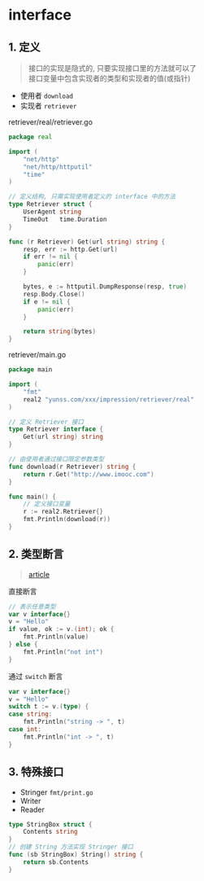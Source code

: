 # interface

## 1. 定义
> 接口的实现是隐式的, 只要实现接口里的方法就可以了  
接口变量中包含实现者的类型和实现者的值(或指针)

- 使用者 `download`
- 实现者 `retriever`

retriever/real/retriever.go
```go
package real

import (
	"net/http"
	"net/http/httputil"
	"time"
)

// 定义结构, 只需实现使用者定义的 interface 中的方法
type Retriever struct {
	UserAgent string
	TimeOut   time.Duration
}

func (r Retriever) Get(url string) string {
	resp, err := http.Get(url)
	if err != nil {
		panic(err)
	}

	bytes, e := httputil.DumpResponse(resp, true)
	resp.Body.Close()
	if e != nil {
		panic(err)
	}

	return string(bytes)
}

```

retriever/main.go
```go
package main

import (
	"fmt"
	real2 "yunss.com/xxx/impression/retriever/real"
)

// 定义 Retriever 接口
type Retriever interface {
	Get(url string) string
}

// 由使用者通过接口限定参数类型
func download(r Retriever) string {
	return r.Get("http://www.imooc.com")
}

func main() {
    // 定义接口变量
	r := real2.Retriever{}
	fmt.Println(download(r))
}
```

## 2. 类型断言
> [article](https://studygolang.com/articles/3314)

直接断言
```go
// 表示任意类型
var v interface{}
v = "Hello"
if value, ok := v.(int); ok {
    fmt.Println(value)
} else {
    fmt.Println("not int")
}
```

通过 `switch` 断言
```go
var v interface{}
v = "Hello"
switch t := v.(type) {
case string:
    fmt.Println("string -> ", t)
case int:
    fmt.Println("int -> ", t)
}
```

## 3. 特殊接口
- Stringer `fmt/print.go`
- Writer
- Reader

```go
type StringBox struct {
	Contents string
}
// 创建 String 方法实现 Stringer 接口
func (sb StringBox) String() string {
	return sb.Contents
}
```

